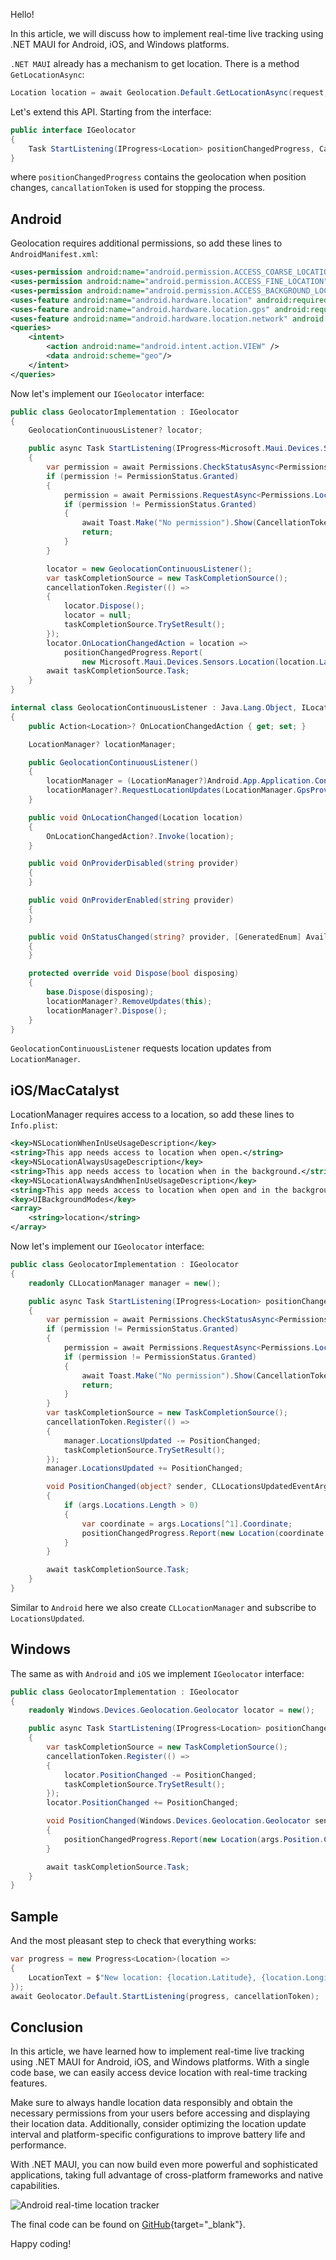 Hello!

In this article, we will discuss how to implement real-time live tracking using .NET MAUI for Android, iOS, and Windows platforms.

`.NET MAUI` already has a mechanism to get location. There is a method `GetLocationAsync`:

```csharp
Location location = await Geolocation.Default.GetLocationAsync(request, CancellationToken.None);
```

Let's extend this API. Starting from the interface:

```csharp
public interface IGeolocator
{
	Task StartListening(IProgress<Location> positionChangedProgress, CancellationToken cancellationToken);
}
```
where `positionChangedProgress` contains the geolocation when position changes, `cancallationToken` is used for stopping the process.

## Android

Geolocation requires additional permissions, so add these lines to `AndroidManifest.xml`:

```xml
<uses-permission android:name="android.permission.ACCESS_COARSE_LOCATION" />
<uses-permission android:name="android.permission.ACCESS_FINE_LOCATION" />
<uses-permission android:name="android.permission.ACCESS_BACKGROUND_LOCATION" />
<uses-feature android:name="android.hardware.location" android:required="false" />
<uses-feature android:name="android.hardware.location.gps" android:required="false" />
<uses-feature android:name="android.hardware.location.network" android:required="false" />
<queries>
    <intent>
        <action android:name="android.intent.action.VIEW" />
        <data android:scheme="geo"/>
    </intent>
</queries>
```

Now let's implement our `IGeolocator` interface:

```csharp
public class GeolocatorImplementation : IGeolocator
{
	GeolocationContinuousListener? locator;

	public async Task StartListening(IProgress<Microsoft.Maui.Devices.Sensors.Location> positionChangedProgress, CancellationToken cancellationToken)
	{
		var permission = await Permissions.CheckStatusAsync<Permissions.LocationAlways>();
		if (permission != PermissionStatus.Granted)
		{
			permission = await Permissions.RequestAsync<Permissions.LocationAlways>();
			if (permission != PermissionStatus.Granted)
			{
				await Toast.Make("No permission").Show(CancellationToken.None);
				return;
			}
		}

		locator = new GeolocationContinuousListener();
		var taskCompletionSource = new TaskCompletionSource();
		cancellationToken.Register(() =>
		{
			locator.Dispose();
			locator = null;
			taskCompletionSource.TrySetResult();
		});
		locator.OnLocationChangedAction = location =>
			positionChangedProgress.Report(
				new Microsoft.Maui.Devices.Sensors.Location(location.Latitude, location.Longitude));
		await taskCompletionSource.Task;
	}
}

internal class GeolocationContinuousListener : Java.Lang.Object, ILocationListener
{
	public Action<Location>? OnLocationChangedAction { get; set; }

	LocationManager? locationManager;

	public GeolocationContinuousListener()
	{
		locationManager = (LocationManager?)Android.App.Application.Context.GetSystemService(Android.Content.Context.LocationService);
		locationManager?.RequestLocationUpdates(LocationManager.GpsProvider, 1000, 0, this);
	}

	public void OnLocationChanged(Location location)
	{
		OnLocationChangedAction?.Invoke(location);
	}

	public void OnProviderDisabled(string provider)
	{
	}

	public void OnProviderEnabled(string provider)
	{
	}

	public void OnStatusChanged(string? provider, [GeneratedEnum] Availability status, Bundle? extras)
	{
	}

	protected override void Dispose(bool disposing)
	{
		base.Dispose(disposing);
		locationManager?.RemoveUpdates(this);
		locationManager?.Dispose();
	}
}
```

`GeolocationContinuousListener` requests location updates from `LocationManager`.

## iOS/MacCatalyst

LocationManager requires access to a location, so add these lines to `Info.plist`:

```xml
<key>NSLocationWhenInUseUsageDescription</key>
<string>This app needs access to location when open.</string>
<key>NSLocationAlwaysUsageDescription</key>
<string>This app needs access to location when in the background.</string>
<key>NSLocationAlwaysAndWhenInUseUsageDescription</key>
<string>This app needs access to location when open and in the background.</string>
<key>UIBackgroundModes</key>
<array>
    <string>location</string>
</array>
```

Now let's implement our `IGeolocator` interface:

```csharp
public class GeolocatorImplementation : IGeolocator
{
	readonly CLLocationManager manager = new();

	public async Task StartListening(IProgress<Location> positionChangedProgress, CancellationToken cancellationToken)
	{
		var permission = await Permissions.CheckStatusAsync<Permissions.LocationAlways>();
		if (permission != PermissionStatus.Granted)
		{
			permission = await Permissions.RequestAsync<Permissions.LocationAlways>();
			if (permission != PermissionStatus.Granted)
			{
				await Toast.Make("No permission").Show(CancellationToken.None);
				return;
			}
		}
		var taskCompletionSource = new TaskCompletionSource();
		cancellationToken.Register(() =>
		{
			manager.LocationsUpdated -= PositionChanged;
			taskCompletionSource.TrySetResult();
		});
		manager.LocationsUpdated += PositionChanged;

		void PositionChanged(object? sender, CLLocationsUpdatedEventArgs args)
		{
			if (args.Locations.Length > 0)
			{
				var coordinate = args.Locations[^1].Coordinate;
				positionChangedProgress.Report(new Location(coordinate.Latitude, coordinate.Longitude));
			}
		}

		await taskCompletionSource.Task;
	}
}
```

Similar to `Android` here we also create `CLLocationManager` and subscribe to `LocationsUpdated`.

## Windows

The same as with `Android` and `iOS` we implement `IGeolocator` interface:

```csharp
public class GeolocatorImplementation : IGeolocator
{
	readonly Windows.Devices.Geolocation.Geolocator locator = new();

	public async Task StartListening(IProgress<Location> positionChangedProgress, CancellationToken cancellationToken)
	{
		var taskCompletionSource = new TaskCompletionSource();
		cancellationToken.Register(() =>
		{
			locator.PositionChanged -= PositionChanged;
			taskCompletionSource.TrySetResult();
		});
		locator.PositionChanged += PositionChanged;

		void PositionChanged(Windows.Devices.Geolocation.Geolocator sender, PositionChangedEventArgs args)
		{
			positionChangedProgress.Report(new Location(args.Position.Coordinate.Latitude, args.Position.Coordinate.Longitude));
		}

		await taskCompletionSource.Task;
	}
}
```

## Sample

And the most pleasant step to check that everything works:

```csharp
var progress = new Progress<Location>(location =>
{
    LocationText = $"New location: {location.Latitude}, {location.Longitude}";
});
await Geolocator.Default.StartListening(progress, cancellationToken);
```

## Conclusion

In this article, we have learned how to implement real-time live tracking using .NET MAUI for Android, iOS, and Windows platforms. With a single code base, we can easily access device location with real-time tracking features.

Make sure to always handle location data responsibly and obtain the necessary permissions from your users before accessing and displaying their location data. Additionally, consider optimizing the location update interval and platform-specific configurations to improve battery life and performance.

With .NET MAUI, you can now build even more powerful and sophisticated applications, taking full advantage of cross-platform frameworks and native capabilities.

![Android real-time location tracker](https://ik.imagekit.io/VladislavAntonyuk/vladislavantonyuk/articles/39/android.gif)

The final code can be found on [GitHub](https://github.com/VladislavAntonyuk/MauiSamples/tree/main/MauiMaps){target="_blank"}.

Happy coding!